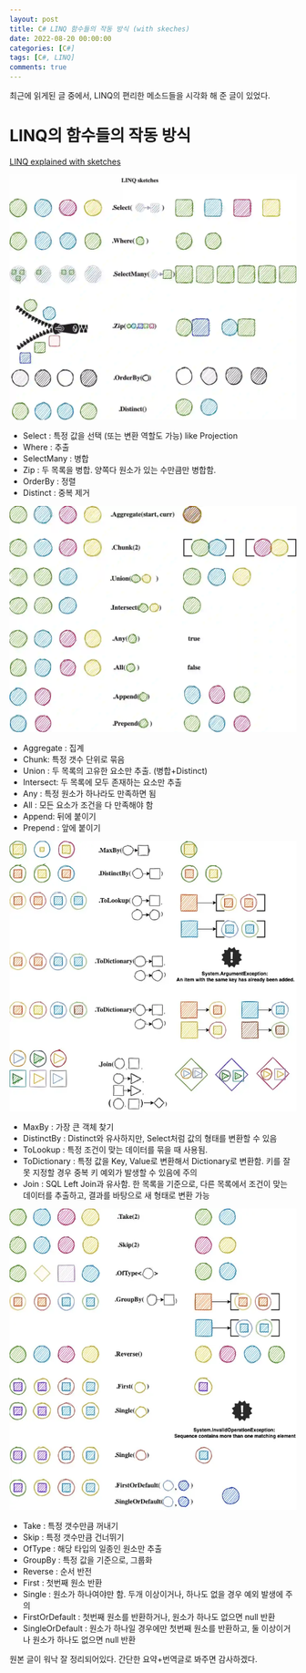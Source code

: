```yaml
---
layout: post
title: C# LINQ 함수들의 작동 방식 (with skeches)
date: 2022-08-20 00:00:00
categories: [C#]
tags: [C#, LINQ]
comments: true
---
```


최근에 읽게된 글 중에서, LINQ의 편리한 메소드들을 시각화 해 준 글이 있었다.

# LINQ의 함수들의 작동 방식

[LINQ explained with sketches](https://steven-giesel.com/blogPost/d65c5411-a69b-489f-b73f-18ce0ed8678d)


![Linq](/img/2022/LinqPart1.webp)
* Select : 특정 값을 선택 (또는 변환 역할도 가능) like Projection
* Where : 추출
* SelectMany : 병합
* Zip : 두 목록을 병합. 양쪽다 원소가 있는 수만큼만 병합함.
* OrderBy : 정렬
* Distinct : 중복 제거

![Linq](/img/2022/LinqPart2.webp)
* Aggregate : 집계
* Chunk: 특정 갯수 단위로 묶음
* Union : 두 목록의 고유한 요소만 추출. (병합+Distinct)
* Intersect: 두 목록에 모두 존재하는 요소만 추출
* Any : 특정 원소가 하나라도 만족하면 됨
* All : 모든 요소가 조건을 다 만족해야 함
* Append: 뒤에 붙이기
* Prepend : 앞에 붙이기

![Linq](/img/2022/LinqPart3.webp)

* MaxBy : 가장 큰 객체 찾기
* DistinctBy : Distinct와 유사하지만, Select처럼 값의 형태를 변환할 수 있음
* ToLookup : 특정 조건이 맞는 데이터를 묶을 때 사용됨.
* ToDictionary : 특정 값을 Key, Value로 변환해서 Dictionary로 변환함. 키를 잘못 지정할 경우 중복 키 예외가 발생할 수 있음에 주의
* Join : SQL Left Join과 유사함. 한 목록을 기준으로, 다른 목록에서 조건이 맞는 데이터를 추출하고, 결과를 바탕으로 새 형태로 변환 가능


![Linq](/img/2022/LinqPart4.webp)
* Take : 특정 갯수만큼 꺼내기
* Skip : 특정 갯수만큼 건너뛰기
* OfType : 해당 타입의 일종인 원소만 추출
* GroupBy : 특정 값을 기준으로, 그룹화
* Reverse : 순서 반전
* First : 첫번째 원소 반환
* Single : 원소가 하나여야만 함. 두개 이상이거나, 하나도 없을 경우 예외 발생에 주의
* FirstOrDefault : 첫번째 원소를 반환하거나, 원소가 하나도 없으면 null 반환
* SingleOrDefault : 원소가 하나일 경우에만 첫번째 원소를 반환하고, 둘 이상이거나 원소가 하나도 없으면 null 반환

원본 글이 워낙 잘 정리되어있다. 간단한 요약+번역글로 봐주면 감사하겠다.